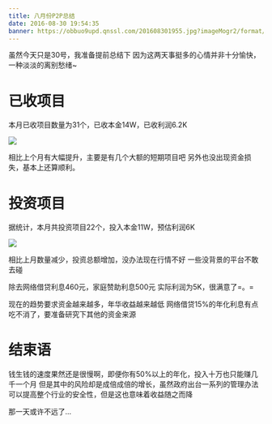 ```yaml
---
title: 八月份P2P总结
date: 2016-08-30 19:54:35
banner: https://obbuo9upd.qnssl.com/201608301955.jpg?imageMogr2/format/webp
---
```

虽然今天只是30号，我准备提前总结下
因为这两天事挺多的心情并非十分愉快，一种淡淡的离别愁绪~

<!--more-->

# 已收项目

本月已收项目数量为31个，已收本金14W，已收利润6.2K

![](https://obbuo9upd.qnssl.com/20160830193139.jpg?imageMogr2/format/webp)

相比上个月有大幅提升，主要是有几个大额的短期项目吧
另外也没出现资金损失，基本上还算顺利。

# 投资项目

据统计，本月共投资项目22个，投入本金11W，预估利润6K

![](https://obbuo9upd.qnssl.com/201608301942.jpg?imageMogr2/format/webp)

相比上月数量减少，投资总额增加，没办法现在行情不好
一些没背景的平台不敢去碰

除去网络借贷利息460元，家庭赞助利息500元
实际利润为5K，很满意了=。=

现在的趋势要求资金越来越多，年华收益越来越低
网络借贷15%的年化利息有点吃不消了，要准备研究下其他的资金来源

# 结束语

钱生钱的速度果然还是很慢啊，即便你有50%以上的年化，投入十万也只能赚几千一个月
但是其中的风险却是成倍成倍的增长，虽然政府出台一系列的管理办法可以提高整个行业的安全性，但是这也意味着收益随之而降

那一天或许不远了...